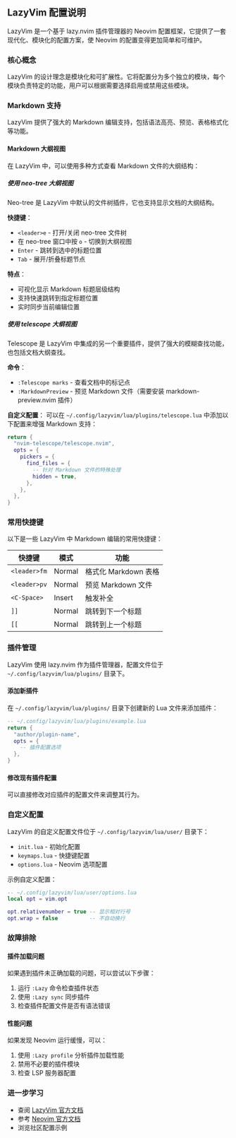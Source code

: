 ## LazyVim 配置说明

LazyVim 是一个基于 lazy.nvim 插件管理器的 Neovim 配置框架，它提供了一套现代化、模块化的配置方案，使 Neovim 的配置变得更加简单和可维护。

### 核心概念

LazyVim 的设计理念是模块化和可扩展性。它将配置分为多个独立的模块，每个模块负责特定的功能，用户可以根据需要选择启用或禁用这些模块。

### Markdown 支持

LazyVim 提供了强大的 Markdown 编辑支持，包括语法高亮、预览、表格格式化等功能。

#### Markdown 大纲视图

在 LazyVim 中，可以使用多种方式查看 Markdown 文件的大纲结构：

##### 使用 neo-tree 大纲视图

Neo-tree 是 LazyVim 中默认的文件树插件，它也支持显示文档的大纲结构。

**快捷键**：
- `<leader>e` - 打开/关闭 neo-tree 文件树
- 在 neo-tree 窗口中按 `o` - 切换到大纲视图
- `Enter` - 跳转到选中的标题位置
- `Tab` - 展开/折叠标题节点

**特点**：
- 可视化显示 Markdown 标题层级结构
- 支持快速跳转到指定标题位置
- 实时同步当前编辑位置

##### 使用 telescope 大纲视图

Telescope 是 LazyVim 中集成的另一个重要插件，提供了强大的模糊查找功能，也包括文档大纲查找。

**命令**：
- `:Telescope marks` - 查看文档中的标记点
- `:MarkdownPreview` - 预览 Markdown 文件（需要安装 markdown-preview.nvim 插件）

**自定义配置**：
可以在 `~/.config/lazyvim/lua/plugins/telescope.lua` 中添加以下配置来增强 Markdown 支持：

```lua
return {
  "nvim-telescope/telescope.nvim",
  opts = {
    pickers = {
      find_files = {
        -- 针对 Markdown 文件的特殊处理
        hidden = true,
      },
    },
  },
}
```

### 常用快捷键

以下是一些 LazyVim 中 Markdown 编辑的常用快捷键：

| 快捷键 | 模式 | 功能 |
|---|---|---|
| `<leader>fm` | Normal | 格式化 Markdown 表格 |
| `<leader>pv` | Normal | 预览 Markdown 文件 |
| `<C-Space>` | Insert | 触发补全 |
| `]]` | Normal | 跳转到下一个标题 |
| `[[` | Normal | 跳转到上一个标题 |

### 插件管理

LazyVim 使用 lazy.nvim 作为插件管理器，配置文件位于 `~/.config/lazyvim/lua/plugins/` 目录下。

#### 添加新插件

在 `~/.config/lazyvim/lua/plugins/` 目录下创建新的 Lua 文件来添加插件：

```lua
-- ~/.config/lazyvim/lua/plugins/example.lua
return {
  "author/plugin-name",
  opts = {
    -- 插件配置选项
  },
}
```

#### 修改现有插件配置

可以直接修改对应插件的配置文件来调整其行为。

### 自定义配置

LazyVim 的自定义配置文件位于 `~/.config/lazyvim/lua/user/` 目录下：

- `init.lua` - 初始化配置
- `keymaps.lua` - 快捷键配置
- `options.lua` - Neovim 选项配置

示例自定义配置：

```lua
-- ~/.config/lazyvim/lua/user/options.lua
local opt = vim.opt

opt.relativenumber = true -- 显示相对行号
opt.wrap = false          -- 不自动换行
```

### 故障排除

#### 插件加载问题

如果遇到插件未正确加载的问题，可以尝试以下步骤：

1. 运行 `:Lazy` 命令检查插件状态
2. 使用 `:Lazy sync` 同步插件
3. 检查插件配置文件是否有语法错误

#### 性能问题

如果发现 Neovim 运行缓慢，可以：

1. 使用 `:Lazy profile` 分析插件加载性能
2. 禁用不必要的插件模块
3. 检查 LSP 服务器配置

### 进一步学习

- 查阅 [LazyVim 官方文档](https://www.lazyvim.org/)
- 参考 [Neovim 官方文档](https://neovim.io/doc/)
- 浏览社区配置示例